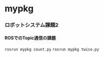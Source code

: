 # mypkg

### ロボットシステム課題2

#### ROSでのTopic通信の課題

```rosrun mypkg count.py```
```rosrun mypkg twice.py```
